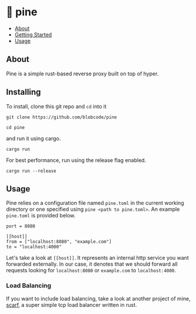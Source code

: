 # 🌲 pine

- [About](#about)
- [Getting Started](#getting_started)
- [Usage](#usage)

## About <a name = "about"></a>

Pine is a simple rust-based reverse proxy built on top of hyper.
## Installing

To install, clone this git repo and `cd` into it

```
git clone https://github.com/blobcode/pine
```

```
cd pine
```

and run it using cargo.

```
cargo run
```

For best performance, run using the release flag enabled.

```
cargo run --release
```

## Usage <a name = "usage"></a>

Pine relies on a configuration file named `pine.toml` in the current working directory or one specified using `pine <path to pine.toml>`. An example `pine.toml` is provided below.

```
port = 8080

[[host]]
from = ["localhost:8080", "example.com"]
to = "localhost:4000"
```

Let's take a look at `[[host]]`. It represents an internal http service you want forwarded externally. In our case, it denotes that we should forward all requests looking for `localhost:8080` or `example.com` to `localhost:4000`.

### Load Balancing
If you want to include load balancing, take a look at another project of mine, [scarf](https://github.com/blobcode/scarf), a super simple tcp load balancer written in rust.